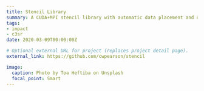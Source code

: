 ```yaml
---
title: Stencil Library
summary: A CUDA+MPI stencil library with automatic data placement and optimized multi-GPU communication, 
tags:
- impact
- c3sr
date: 2020-03-09T00:00:00Z

# Optional external URL for project (replaces project detail page).
external_link: https://github.com/cwpearson/stencil

image:
  caption: Photo by Toa Heftiba on Unsplash
  focal_point: Smart
---
```

